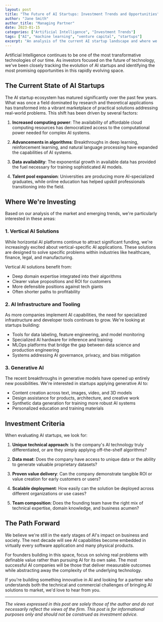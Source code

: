 ```yaml
---
layout: post
title: "The Future of AI Startups: Investment Trends and Opportunities"
author: "Jane Smith"
author_title: "Managing Partner"
date: 2023-01-15
categories: ["Artificial Intelligence", "Investment Trends"]
tags: ["AI", "machine learning", "venture capital", "startups"]
excerpt: "An analysis of the current AI startup landscape and where we see the most promising investment opportunities in 2023 and beyond."
---
```


Artificial Intelligence continues to be one of the most transformative technologies of our time. As investors focused on the future of technology, we've been closely tracking the evolution of AI startups and identifying the most promising opportunities in this rapidly evolving space.

## The Current State of AI Startups

The AI startup ecosystem has matured significantly over the past few years. What was once a field dominated by research and theoretical applications has transformed into a vibrant marketplace of practical solutions addressing real-world problems. This shift has been driven by several factors:

1. **Increased computing power**: The availability of affordable cloud computing resources has democratized access to the computational power needed for complex AI systems.

2. **Advancements in algorithms**: Breakthroughs in deep learning, reinforcement learning, and natural language processing have expanded the capabilities of AI systems.

3. **Data availability**: The exponential growth in available data has provided the fuel necessary for training sophisticated AI models.

4. **Talent pool expansion**: Universities are producing more AI-specialized graduates, while online education has helped upskill professionals transitioning into the field.

## Where We're Investing

Based on our analysis of the market and emerging trends, we're particularly interested in these areas:

### 1. Vertical AI Solutions

While horizontal AI platforms continue to attract significant funding, we're increasingly excited about vertical-specific AI applications. These solutions are designed to solve specific problems within industries like healthcare, finance, legal, and manufacturing.

Vertical AI solutions benefit from:
- Deep domain expertise integrated into their algorithms
- Clearer value propositions and ROI for customers
- More defensible positions against tech giants
- Often shorter paths to profitability

### 2. AI Infrastructure and Tooling

As more companies implement AI capabilities, the need for specialized infrastructure and developer tools continues to grow. We're looking at startups building:

- Tools for data labeling, feature engineering, and model monitoring
- Specialized AI hardware for inference and training
- MLOps platforms that bridge the gap between data science and production engineering
- Systems addressing AI governance, privacy, and bias mitigation

### 3. Generative AI

The recent breakthroughs in generative models have opened up entirely new possibilities. We're interested in startups applying generative AI to:

- Content creation across text, images, video, and 3D models
- Design assistance for products, architecture, and creative work
- Synthetic data generation for training more robust AI systems
- Personalized education and training materials

## Investment Criteria

When evaluating AI startups, we look for:

1. **Unique technical approach**: Is the company's AI technology truly differentiated, or are they simply applying off-the-shelf algorithms?

2. **Data moat**: Does the company have access to unique data or the ability to generate valuable proprietary datasets?

3. **Proven value delivery**: Can the company demonstrate tangible ROI or value creation for early customers or users?

4. **Scalable deployment**: How easily can the solution be deployed across different organizations or use cases?

5. **Team composition**: Does the founding team have the right mix of technical expertise, domain knowledge, and business acumen?

## The Path Forward

We believe we're still in the early stages of AI's impact on business and society. The next decade will see AI capabilities become embedded in virtually every software application and many physical products.

For founders building in this space, focus on solving real problems with definable value rather than pursuing AI for its own sake. The most successful AI companies will be those that deliver measurable outcomes while abstracting away the complexity of the underlying technology.

If you're building something innovative in AI and looking for a partner who understands both the technical and commercial challenges of bringing AI solutions to market, we'd love to hear from you.

---

*The views expressed in this post are solely those of the author and do not necessarily reflect the views of the firm. This post is for informational purposes only and should not be construed as investment advice.*

